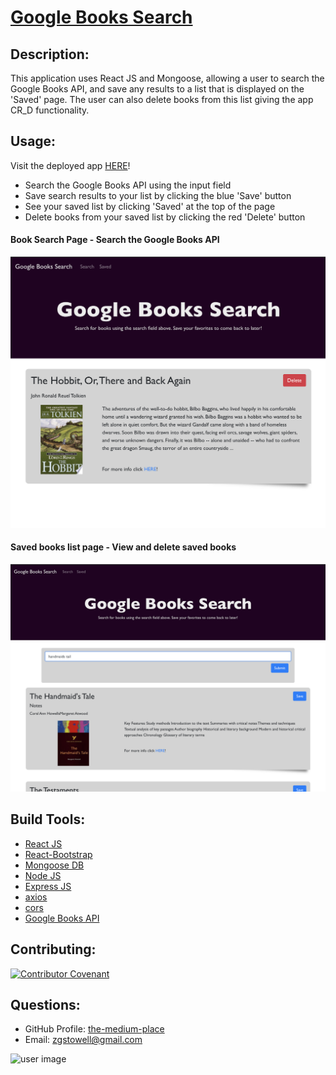 <a href="https://awesome-google-books-react.herokuapp.com/"><h1>Google Books Search</h1></a>

## Description: 
This application uses React JS and Mongoose, allowing a user to search the Google Books API, and save any results to a list that is displayed on the 'Saved' page. The user can also delete books from this list giving the app CR_D functionality. 

## Usage: 
Visit the deployed app [HERE](https://pacific-earth-75465.herokuapp.com/)!

* Search the Google Books API using the input field
* Save search results to your list by clicking the blue 'Save' button
* See your saved list by clicking 'Saved' at the top of the page
* Delete books from your saved list by clicking the red 'Delete' button

#### Book Search Page - Search the Google Books API
![screenshot 1](./screenshot1.png)

#### Saved books list page - View and delete saved books 
![screenshot 1](./screenshot2.png)
 

## Build Tools:
* [React JS](https://reactjs.org)
* [React-Bootstrap](https://react-bootstrap.github.io)
* [Mongoose DB](https://mongoosejs.com)
* [Node JS](https://nodejs.org/en/)
* [Express JS](http://expressjs.com/)
* [axios](https://www.npmjs.com/package/axios)
* [cors](https://www.npmjs.com/package/cors)
* [Google Books API](https://books.google.com/?hl=en)


## Contributing:
[![Contributor Covenant](https://img.shields.io/badge/Contributor%20Covenant-v2.0%20adopted-ff69b4.svg)](https://www.contributor-covenant.org/version/2/0/code_of_conduct/)
## Questions:
* GitHub Profile:  [the-medium-place](https://github.com/the-medium-place)
* Email: <zgstowell@gmail.com>


![user image](https://avatars3.githubusercontent.com/u/58536071?v=4&s=50)
